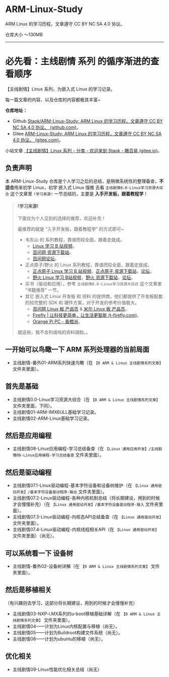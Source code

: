 # ARM-Linux-Study
ARM Linux 的学习历程，文章遵守 CC BY NC SA 4.0 协议。

仓库大小 ～130MB

------

# 必先看：主线剧情 系列 的循序渐进的查看顺序

【主线剧情】Linux 系列，为嵌入式 Linux 的学习记录。

每一篇文章的内容、以及仓库的内容都极其丰富~

**仓库地址：**

- Github [Staok/ARM-Linux-Study: ARM Linux 的学习历程，文章遵守 CC BY NC SA 4.0 协议。 (github.com)](https://github.com/Staok/ARM-Linux-Study)。
- Gitee [ARM-Linux-Study: ARM Linux 的学习历程，文章遵守 CC BY NC SA 4.0 协议。 (gitee.com)](https://gitee.com/staok/ARM-Linux-Study)。

小站文章 [【主线剧情】Linux 系列 - 分类 - 欢迎来到 Staok - 瞰百易 (gitee.io)](https://staok.gitee.io/categories/主线剧情linux-系列/)。

## 负责声明

本 ARM-Linux-Study 仓库是个人学习之后的总结，是稍微系统性的整理备查，**不适合**用来初学 Linux，初学 嵌入式 Linux 强推 去看 `主线剧情0.0-Linux学习资源大综合` 这个文章里 `!学习来源!` 一节总结的，主要是 **入手开发板，跟着教程学**！

> #### **!学习来源!**
>
> 下面仅为个人见到的选择的推荐，欢迎补充！
>
> 最推荐的就是 “入手开发板，跟着教程学” 的方式即可~
>
> - 韦东山 的 系列教程，靠谱而较全面，跟着走就成。
>   - [Linux 学习 B 站视频](https://space.bilibili.com/275908810/channel/seriesdetail?sid=1714177)。
>   - [百问网 资源下载站](http://download.100ask.org/)。
>   - [百问网论坛](https://forums.100ask.net/)。
> - 正点原子/野火 的 Linux 系列教程，靠谱而较全面，跟着走就成。
>   - [正点原子 Linux 学习 B 站视频](https://space.bilibili.com/394620890/channel/seriesdetail?sid=2042045)，[正点原子 资源下载站](http://www.openedv.com/docs/index.html)，[论坛](http://www.openedv.com/docs/index.html)。
>   - [野火 Linux 学习 B站视频](https://space.bilibili.com/356820657/channel/seriesdetail?sid=1702001)，[野火 资源下载站](https://doc.embedfire.com/products/link/zh/latest/index.html)，[论坛](https://www.firebbs.cn/)。
> - 买书（驱动和应用），参考 `主线剧情0.0-Linux学习资源大综合` 这个文章里 “书籍推荐” 一节。
> - 其它 嵌入式 Linux 开发板 和 资料 的提供商，他们都提供了开发板配套的较完整的 SDK 和 硬件方案，对于开发的参考价值极大。
>   - [百问网 Linux 板 产品页](http://www.100ask.org/LinuxBoard/) & [米尔 Linux 板 产品页](http://www.myir-tech.com/product/index.asp?anclassid=100)。
>   - [Firefly | 让科技更简单，让生活更智能 (t-firefly.com)](https://wiki.t-firefly.com/)。
>   - [Orange Pi PC - 香橙派](http://www.orangepi.cn/orangepipc/index_cn.html)。
>
> 就这些，我不会列成吨的资料骑脸。。

## 一开始可以鸟瞰一下 ARM 系列处理器的当前局面

- 主线剧情-番外01-ARM系列快速鸟瞰（在 `【0 ARM & Linux 主线剧情系列文章】` 文件夹里面）。

## 首先是基础

- 主线剧情0.0-Linux学习资源大综合（在 `【0 ARM & Linux 主线剧情系列文章】` 文件夹里面，下同）。
- 主线剧情01-ARM-IMX6ULL基础学习记录。
- 主线剧情02-ARM-Linux基础学习记录。

## 然后是应用编程

- 主线剧情08-Linux应用编程-学习总结备查（在 `【Linux 通用应用开发】/主线剧情08-Linux应用编程-学习总结备查` 文件夹里面）。

## 然后是驱动编程

- 主线剧情07.1-Linux驱动编程-基本字符设备和设备树维护（在 `【Linux 通用驱动开发】/基本字符设备驱动程序-输出` 文件夹里面）。
- 主线剧情07.2-Linux驱动编程-各种内核机制总结（将长期建设，用到的时候才会慢慢补充）（在 `【Linux 通用驱动开发】/基本字符设备驱动程序-输入` 文件夹里面）。
- 主线剧情07.3-Linux驱动编程-内核态API总结备查（在 `【Linux 通用驱动开发】` 文件夹里面）。
- 主线剧情07.4-Linux驱动编程-内核线程相关API（在 `【Linux 通用驱动开发】` 文件夹里面）（尚无）。

## 可以系统看一下 设备树

- 主线剧情-番外02-设备树详解（在 `【0 ARM & Linux 主线剧情系列文章】` 文件夹里面）。

## 然后是移植相关

（有兴趣则去学习，这部分将长期建设，用到的时候才会慢慢补充）

- 主线剧情03-NXP-i.MX系列的u-boot移植基础详解（在 `【0 ARM & Linux 主线剧情系列文章】` 文件夹里面）。
- 主线剧情04——计划为Linux内核配置与移植（尚无）。
- 主线剧情05——计划为Buildroot构建文件系统（尚无）。
- 主线剧情06——计划为ubuntu的移植（尚无）。

## 优化相关

- 主线剧情09-Linux性能优化相关总结（尚无）
